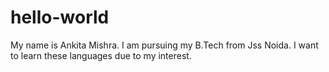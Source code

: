 # hello-world
My name is Ankita Mishra.
I am pursuing my B.Tech from Jss Noida.
I want to learn these languages due to my interest.
